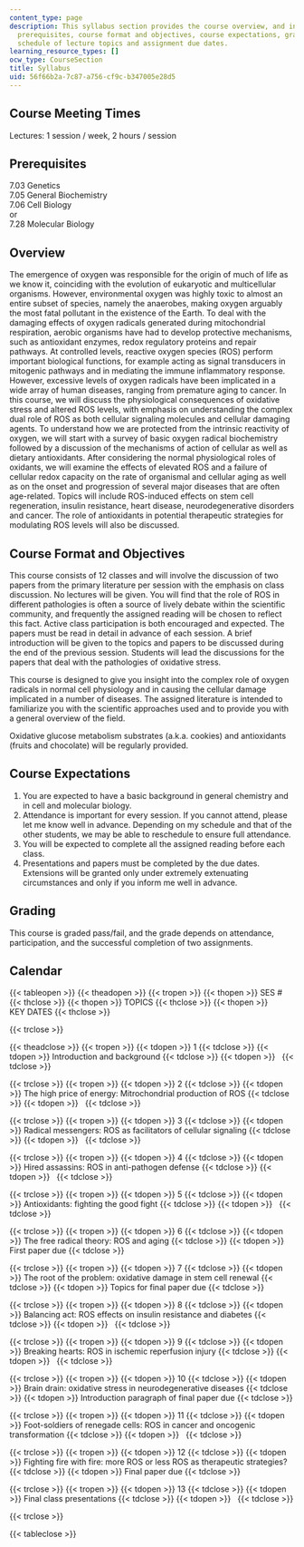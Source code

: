 ```yaml
---
content_type: page
description: This syllabus section provides the course overview, and information about
  prerequisites, course format and objectives, course expectations, grading, and the
  schedule of lecture topics and assignment due dates.
learning_resource_types: []
ocw_type: CourseSection
title: Syllabus
uid: 56f66b2a-7c87-a756-cf9c-b347005e28d5
---
```


Course Meeting Times
--------------------

Lectures: 1 session / week, 2 hours / session

Prerequisites
-------------

7.03 Genetics  
7.05 General Biochemistry  
7.06 Cell Biology  
or  
7.28 Molecular Biology

Overview
--------

The emergence of oxygen was responsible for the origin of much of life as we know it, coinciding with the evolution of eukaryotic and multicellular organisms. However, environmental oxygen was highly toxic to almost an entire subset of species, namely the anaerobes, making oxygen arguably the most fatal pollutant in the existence of the Earth. To deal with the damaging effects of oxygen radicals generated during mitochondrial respiration, aerobic organisms have had to develop protective mechanisms, such as antioxidant enzymes, redox regulatory proteins and repair pathways. At controlled levels, reactive oxygen species (ROS) perform important biological functions, for example acting as signal transducers in mitogenic pathways and in mediating the immune inflammatory response. However, excessive levels of oxygen radicals have been implicated in a wide array of human diseases, ranging from premature aging to cancer. In this course, we will discuss the physiological consequences of oxidative stress and altered ROS levels, with emphasis on understanding the complex dual role of ROS as both cellular signaling molecules and cellular damaging agents. To understand how we are protected from the intrinsic reactivity of oxygen, we will start with a survey of basic oxygen radical biochemistry followed by a discussion of the mechanisms of action of cellular as well as dietary antioxidants. After considering the normal physiological roles of oxidants, we will examine the effects of elevated ROS and a failure of cellular redox capacity on the rate of organismal and cellular aging as well as on the onset and progression of several major diseases that are often age-related. Topics will include ROS-induced effects on stem cell regeneration, insulin resistance, heart disease, neurodegenerative disorders and cancer. The role of antioxidants in potential therapeutic strategies for modulating ROS levels will also be discussed.

Course Format and Objectives
----------------------------

This course consists of 12 classes and will involve the discussion of two papers from the primary literature per session with the emphasis on class discussion. No lectures will be given. You will find that the role of ROS in different pathologies is often a source of lively debate within the scientific community, and frequently the assigned reading will be chosen to reflect this fact. Active class participation is both encouraged and expected. The papers must be read in detail in advance of each session. A brief introduction will be given to the topics and papers to be discussed during the end of the previous session. Students will lead the discussions for the papers that deal with the pathologies of oxidative stress.

This course is designed to give you insight into the complex role of oxygen radicals in normal cell physiology and in causing the cellular damage implicated in a number of diseases. The assigned literature is intended to familiarize you with the scientific approaches used and to provide you with a general overview of the field.

Oxidative glucose metabolism substrates (a.k.a. cookies) and antioxidants (fruits and chocolate) will be regularly provided.

Course Expectations
-------------------

1.  You are expected to have a basic background in general chemistry and in cell and molecular biology.
2.  Attendance is important for every session. If you cannot attend, please let me know well in advance. Depending on my schedule and that of the other students, we may be able to reschedule to ensure full attendance.
3.  You will be expected to complete all the assigned reading before each class.
4.  Presentations and papers must be completed by the due dates. Extensions will be granted only under extremely extenuating circumstances and only if you inform me well in advance.

Grading
-------

This course is graded pass/fail, and the grade depends on attendance, participation, and the successful completion of two assignments.

Calendar
--------

{{< tableopen >}}
{{< theadopen >}}
{{< tropen >}}
{{< thopen >}}
SES #
{{< thclose >}}
{{< thopen >}}
TOPICS
{{< thclose >}}
{{< thopen >}}
KEY DATES
{{< thclose >}}

{{< trclose >}}

{{< theadclose >}}
{{< tropen >}}
{{< tdopen >}}
1
{{< tdclose >}}
{{< tdopen >}}
Introduction and background
{{< tdclose >}}
{{< tdopen >}}
 
{{< tdclose >}}

{{< trclose >}}
{{< tropen >}}
{{< tdopen >}}
2
{{< tdclose >}}
{{< tdopen >}}
The high price of energy: Mitrochondrial production of ROS
{{< tdclose >}}
{{< tdopen >}}
 
{{< tdclose >}}

{{< trclose >}}
{{< tropen >}}
{{< tdopen >}}
3
{{< tdclose >}}
{{< tdopen >}}
Radical messengers: ROS as facilitators of cellular signaling
{{< tdclose >}}
{{< tdopen >}}
 
{{< tdclose >}}

{{< trclose >}}
{{< tropen >}}
{{< tdopen >}}
4
{{< tdclose >}}
{{< tdopen >}}
Hired assassins: ROS in anti-pathogen defense
{{< tdclose >}}
{{< tdopen >}}
 
{{< tdclose >}}

{{< trclose >}}
{{< tropen >}}
{{< tdopen >}}
5
{{< tdclose >}}
{{< tdopen >}}
Antioxidants: fighting the good fight
{{< tdclose >}}
{{< tdopen >}}
 
{{< tdclose >}}

{{< trclose >}}
{{< tropen >}}
{{< tdopen >}}
6
{{< tdclose >}}
{{< tdopen >}}
The free radical theory: ROS and aging
{{< tdclose >}}
{{< tdopen >}}
First paper due
{{< tdclose >}}

{{< trclose >}}
{{< tropen >}}
{{< tdopen >}}
7
{{< tdclose >}}
{{< tdopen >}}
The root of the problem: oxidative damage in stem cell renewal
{{< tdclose >}}
{{< tdopen >}}
Topics for final paper due
{{< tdclose >}}

{{< trclose >}}
{{< tropen >}}
{{< tdopen >}}
8
{{< tdclose >}}
{{< tdopen >}}
Balancing act: ROS effects on insulin resistance and diabetes
{{< tdclose >}}
{{< tdopen >}}
 
{{< tdclose >}}

{{< trclose >}}
{{< tropen >}}
{{< tdopen >}}
9
{{< tdclose >}}
{{< tdopen >}}
Breaking hearts: ROS in ischemic reperfusion injury
{{< tdclose >}}
{{< tdopen >}}
 
{{< tdclose >}}

{{< trclose >}}
{{< tropen >}}
{{< tdopen >}}
10
{{< tdclose >}}
{{< tdopen >}}
Brain drain: oxidative stress in neurodegenerative diseases
{{< tdclose >}}
{{< tdopen >}}
Introduction paragraph of final paper due
{{< tdclose >}}

{{< trclose >}}
{{< tropen >}}
{{< tdopen >}}
11
{{< tdclose >}}
{{< tdopen >}}
Foot-soldiers of renegade cells: ROS in cancer and oncogenic transformation
{{< tdclose >}}
{{< tdopen >}}
 
{{< tdclose >}}

{{< trclose >}}
{{< tropen >}}
{{< tdopen >}}
12
{{< tdclose >}}
{{< tdopen >}}
Fighting fire with fire: more ROS or less ROS as therapeutic strategies?
{{< tdclose >}}
{{< tdopen >}}
Final paper due
{{< tdclose >}}

{{< trclose >}}
{{< tropen >}}
{{< tdopen >}}
13
{{< tdclose >}}
{{< tdopen >}}
Final class presentations
{{< tdclose >}}
{{< tdopen >}}
 
{{< tdclose >}}

{{< trclose >}}

{{< tableclose >}}